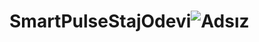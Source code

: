 # SmartPulseStajOdevi![Adsız](https://user-images.githubusercontent.com/53064323/161434941-4618697c-f307-4602-8f77-2711e38369db.jpg)
